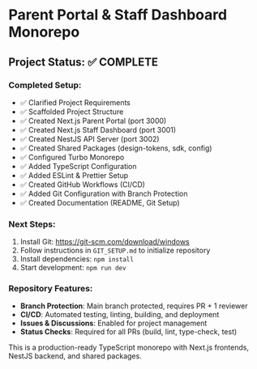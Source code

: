 # Parent Portal & Staff Dashboard Monorepo

## Project Status: ✅ COMPLETE

### Completed Setup:
- ✅ Clarified Project Requirements
- ✅ Scaffolded Project Structure  
- ✅ Created Next.js Parent Portal (port 3000)
- ✅ Created Next.js Staff Dashboard (port 3001)
- ✅ Created NestJS API Server (port 3002)
- ✅ Created Shared Packages (design-tokens, sdk, config)
- ✅ Configured Turbo Monorepo
- ✅ Added TypeScript Configuration
- ✅ Added ESLint & Prettier Setup
- ✅ Created GitHub Workflows (CI/CD)
- ✅ Added Git Configuration with Branch Protection
- ✅ Created Documentation (README, Git Setup)

### Next Steps:
1. Install Git: https://git-scm.com/download/windows
2. Follow instructions in `GIT_SETUP.md` to initialize repository
3. Install dependencies: `npm install` 
4. Start development: `npm run dev`

### Repository Features:
- **Branch Protection**: Main branch protected, requires PR + 1 reviewer
- **CI/CD**: Automated testing, linting, building, and deployment
- **Issues & Discussions**: Enabled for project management
- **Status Checks**: Required for all PRs (build, lint, type-check, test)

This is a production-ready TypeScript monorepo with Next.js frontends, NestJS backend, and shared packages.